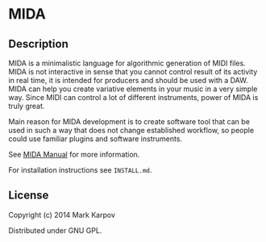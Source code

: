 # MIDA

## Description

MIDA is a minimalistic language for algorithmic generation of MIDI
files. MIDA is not interactive in sense that you cannot control result of
its activity in real time, it is intended for producers and should be used
with a DAW. MIDA can help you create variative elements in your music in a
very simple way. Since MIDI can control a lot of different instruments,
power of MIDA is truly great.

Main reason for MIDA development is to create software tool that can be used
in such a way that does not change established workflow, so people could use
familiar plugins and software instruments.

See [MIDA Manual](http://mrkkrp.github.io/mida/) for more information.

For installation instructions see `INSTALL.md`.

## License

Copyright (c) 2014 Mark Karpov

Distributed under GNU GPL.
